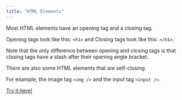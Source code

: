 ```yaml
---
title: "HTML Elements"
---
```


Most HTML elements have an opening tag and a closing tag.

Opening tags look like this: `<h1>` and Closing tags look like this: `</h1>`.

Note that the only difference between opening and closing tags is that closing tags have a slash after their opening angle bracket.

There are also some HTML elements that are self-closing.

For example, the image tag `<img />` and the input tag `<input />`.

[Try it here!](http://www.freecodecamp.com/challenges/say-hello-to-html-elements)
